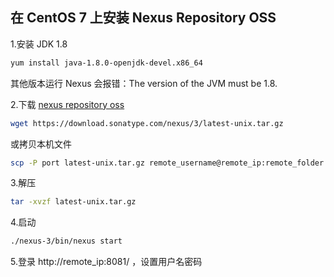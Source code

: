 ## 在 CentOS 7 上安装 Nexus Repository OSS

1.安装 JDK 1.8

```bash
yum install java-1.8.0-openjdk-devel.x86_64
```

其他版本运行 Nexus 会报错：The version of the JVM must be 1.8.

2.下载 [nexus repository oss](https://www.sonatype.com/products/repository-oss)

```bash
wget https://download.sonatype.com/nexus/3/latest-unix.tar.gz
```

或拷贝本机文件

```bash
scp -P port latest-unix.tar.gz remote_username@remote_ip:remote_folder
```

3.解压

```bash
tar -xvzf latest-unix.tar.gz
```

4.启动

```bash
./nexus-3/bin/nexus start
```

5.登录 http://remote_ip:8081/ ，设置用户名密码
